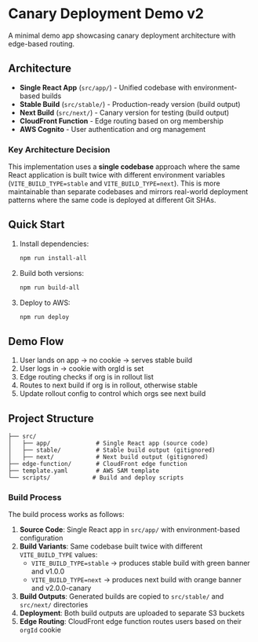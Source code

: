 # Canary Deployment Demo v2

A minimal demo app showcasing canary deployment architecture with edge-based routing.

## Architecture

- **Single React App** (`src/app/`) - Unified codebase with environment-based builds
- **Stable Build** (`src/stable/`) - Production-ready version (build output)
- **Next Build** (`src/next/`) - Canary version for testing (build output)
- **CloudFront Function** - Edge routing based on org membership
- **AWS Cognito** - User authentication and org management

### Key Architecture Decision

This implementation uses a **single codebase** approach where the same React application is built twice with different environment variables (`VITE_BUILD_TYPE=stable` and `VITE_BUILD_TYPE=next`). This is more maintainable than separate codebases and mirrors real-world deployment patterns where the same code is deployed at different Git SHAs.

## Quick Start

1. Install dependencies:
   ```bash
   npm run install-all
   ```

2. Build both versions:
   ```bash
   npm run build-all
   ```

3. Deploy to AWS:
   ```bash
   npm run deploy
   ```

## Demo Flow

1. User lands on app → no cookie → serves stable build
2. User logs in → cookie with orgId is set
3. Edge routing checks if org is in rollout list
4. Routes to next build if org is in rollout, otherwise stable
5. Update rollout config to control which orgs see next build

## Project Structure

```
├── src/
│   ├── app/             # Single React app (source code)
│   ├── stable/          # Stable build output (gitignored)
│   ├── next/            # Next build output (gitignored)
├── edge-function/       # CloudFront edge function
├── template.yaml        # AWS SAM template
└── scripts/            # Build and deploy scripts
```

### Build Process

The build process works as follows:

1. **Source Code**: Single React app in `src/app/` with environment-based configuration
2. **Build Variants**: Same codebase built twice with different `VITE_BUILD_TYPE` values:
   - `VITE_BUILD_TYPE=stable` → produces stable build with green banner and v1.0.0
   - `VITE_BUILD_TYPE=next` → produces next build with orange banner and v2.0.0-canary
3. **Build Outputs**: Generated builds are copied to `src/stable/` and `src/next/` directories
4. **Deployment**: Both build outputs are uploaded to separate S3 buckets
5. **Edge Routing**: CloudFront edge function routes users based on their `orgId` cookie